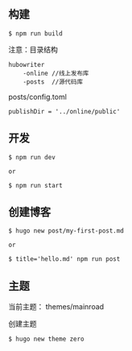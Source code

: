 ## 构建

```
$ npm run build
```

注意：目录结构

```
hubowriter
	-online //线上发布库
	-posts  //源代码库
```

posts/config.toml
```
publishDir = '../online/public'
```

## 开发

```
$ npm run dev

or

$ npm run start
```

## 创建博客 

```
$ hugo new post/my-first-post.md

or

$ title='hello.md' npm run post
```

## 主题 
  
当前主题： 
themes/mainroad  

创建主题
```
$ hugo new theme zero
``` 